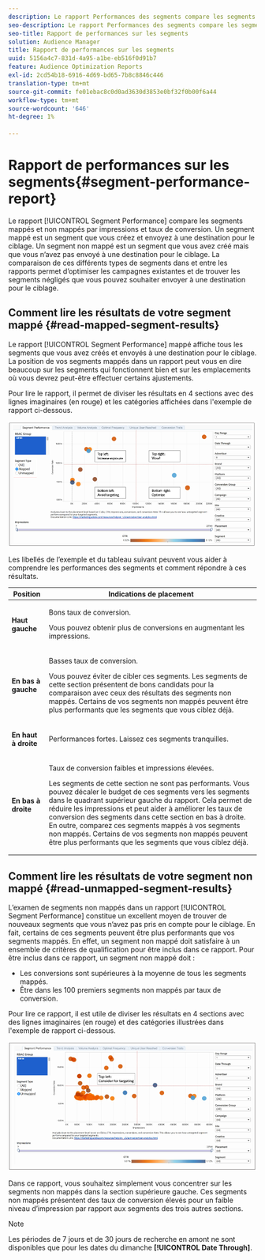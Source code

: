 ```yaml
---
description: Le rapport Performances des segments compare les segments mappés et non mappés par impressions et taux de conversion. Un segment mappé est un segment que vous créez et envoyez à une destination pour le ciblage. Un segment non mappé est un segment que vous avez créé mais que vous n’avez pas envoyé à une destination pour le ciblage. La comparaison de ces différents types de segments dans et entre les rapports permet d’optimiser les campagnes existantes et de trouver les segments négligés que vous pouvez souhaiter envoyer à une destination pour le ciblage.
seo-description: Le rapport Performances des segments compare les segments mappés et non mappés par impressions et taux de conversion. Un segment mappé est un segment que vous créez et envoyez à une destination pour le ciblage. Un segment non mappé est un segment que vous avez créé mais que vous n’avez pas envoyé à une destination pour le ciblage. La comparaison de ces différents types de segments dans et entre les rapports permet d’optimiser les campagnes existantes et de trouver les segments négligés que vous pouvez souhaiter envoyer à une destination pour le ciblage.
seo-title: Rapport de performances sur les segments
solution: Audience Manager
title: Rapport de performances sur les segments
uuid: 5156a4c7-831d-4a95-a1be-eb516f0d91b7
feature: Audience Optimization Reports
exl-id: 2cd54b18-6916-4d69-bd65-7b8c8846c446
translation-type: tm+mt
source-git-commit: fe01ebac8c0d0ad3630d3853e0bf32f0b00f6a44
workflow-type: tm+mt
source-wordcount: '646'
ht-degree: 1%

---
```


# Rapport de performances sur les segments{#segment-performance-report}

Le rapport [!UICONTROL Segment Performance] compare les segments mappés et non mappés par impressions et taux de conversion. Un segment mappé est un segment que vous créez et envoyez à une destination pour le ciblage. Un segment non mappé est un segment que vous avez créé mais que vous n’avez pas envoyé à une destination pour le ciblage. La comparaison de ces différents types de segments dans et entre les rapports permet d’optimiser les campagnes existantes et de trouver les segments négligés que vous pouvez souhaiter envoyer à une destination pour le ciblage.

## Comment lire les résultats de votre segment mappé {#read-mapped-segment-results}

Le rapport [!UICONTROL Segment Performance] mappé affiche tous les segments que vous avez créés et envoyés à une destination pour le ciblage. La position de vos segments mappés dans un rapport peut vous en dire beaucoup sur les segments qui fonctionnent bien et sur les emplacements où vous devrez peut-être effectuer certains ajustements.

Pour lire le rapport, il permet de diviser les résultats en 4 sections avec des lignes imaginaires (en rouge) et les catégories affichées dans l&#39;exemple de rapport ci-dessous.

![](assets/mapped-segment-performance.png)

Les libellés de l’exemple et du tableau suivant peuvent vous aider à comprendre les performances des segments et comment répondre à ces résultats.

<table id="table_A29253B30DFA4CD7B3B7C320DE0BDEA4"> 
 <thead> 
  <tr> 
   <th colname="col1" class="entry"> Position </th> 
   <th colname="col2" class="entry"> Indications de placement </th> 
  </tr> 
 </thead>
 <tbody> 
  <tr> 
   <td colname="col1"> <p> <b>Haut gauche</b> </p> </td> 
   <td colname="col2"> <p>Bons taux de conversion. </p> <p>Vous pouvez obtenir plus de conversions en augmentant les impressions. </p> </td> 
  </tr> 
  <tr> 
   <td colname="col1"> <p> <b>En bas à gauche</b> </p> </td> 
   <td colname="col2"> <p>Basses taux de conversion. </p> <p>Vous pouvez éviter de cibler ces segments. Les segments de cette section présentent de bons candidats pour la comparaison avec ceux des résultats des segments non mappés. Certains de vos segments non mappés peuvent être plus performants que les segments que vous ciblez déjà. </p> </td> 
  </tr> 
  <tr> 
   <td colname="col1"> <p> <b>En haut à droite</b> </p> </td> 
   <td colname="col2"> <p>Performances fortes. Laissez ces segments tranquilles. </p> </td> 
  </tr> 
  <tr> 
   <td colname="col1"> <p> <b>En bas à droite</b> </p> </td> 
   <td colname="col2"> <p>Taux de conversion faibles et impressions élevées. </p> <p>Les segments de cette section ne sont pas performants. Vous pouvez décaler le budget de ces segments vers les segments dans le quadrant supérieur gauche du rapport. Cela permet de réduire les impressions et peut aider à améliorer les taux de conversion des segments dans cette section en bas à droite. En outre, comparez ces segments mappés à vos segments non mappés. Certains de vos segments non mappés peuvent être plus performants que les segments que vous ciblez déjà. </p> </td> 
  </tr> 
 </tbody> 
</table>

## Comment lire les résultats de votre segment non mappé {#read-unmapped-segment-results}

L’examen de segments non mappés dans un rapport [!UICONTROL Segment Performance] constitue un excellent moyen de trouver de nouveaux segments que vous n’avez pas pris en compte pour le ciblage. En fait, certains de ces segments peuvent être plus performants que vos segments mappés. En effet, un segment non mappé doit satisfaire à un ensemble de critères de qualification pour être inclus dans ce rapport. Pour être inclus dans ce rapport, un segment non mappé doit :

* Les conversions sont supérieures à la moyenne de tous les segments mappés.
* Être dans les 100 premiers segments non mappés par taux de conversion.

Pour lire ce rapport, il est utile de diviser les résultats en 4 sections avec des lignes imaginaires (en rouge) et des catégories illustrées dans l&#39;exemple de rapport ci-dessous.

![](assets/unmapped-segment-performance.png)

Dans ce rapport, vous souhaitez simplement vous concentrer sur les segments non mappés dans la section supérieure gauche. Ces segments non mappés présentent des taux de conversion élevés pour un faible niveau d’impression par rapport aux segments des trois autres sections.

>[!NOTE]
>
>Les périodes de 7 jours et de 30 jours de recherche en amont ne sont disponibles que pour les dates du dimanche **[!UICONTROL Date Through]**.
